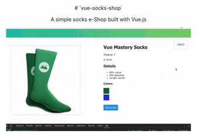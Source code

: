 <div align="center">
# `vue-socks-shop`

A simple socks e-Shop built with Vue.js

![](https://raw.githubusercontent.com/BolajiAyodeji/vue-socks-shop/master/img/vue-socks-shop.gif)
</div>
